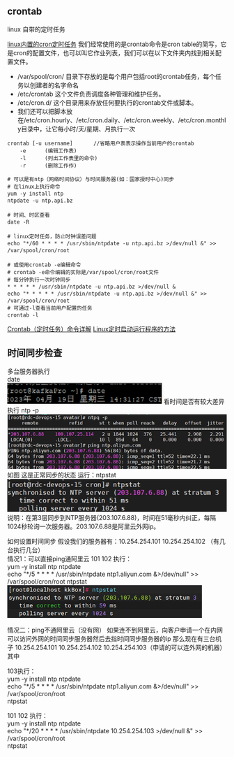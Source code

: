 ## crontab
linux 自带的定时任务

[linux内置的cron定时任务](https://blog.csdn.net/womeng2009/article/details/125472964)
我们经常使用的是crontab命令是cron table的简写，它是cron的配置文件，也可以叫它作业列表，我们可以在以下文件夹内找到相关配置文件。  

* /var/spool/cron/ 目录下存放的是每个用户包括root的crontab任务，每个任务以创建者的名字命名  
* /etc/crontab 这个文件负责调度各种管理和维护任务。  
* /etc/cron.d/ 这个目录用来存放任何要执行的crontab文件或脚本。  
* 我们还可以把脚本放在/etc/cron.hourly、/etc/cron.daily、/etc/cron.weekly、/etc/cron.monthly目录中，让它每小时/天/星期、月执行一次

```shell
crontab [-u username]　　　　//省略用户表表示操作当前用户的crontab
    -e      (编辑工作表)
    -l      (列出工作表里的命令)
    -r      (删除工作作)
```

```shell
# 可以是有ntp（网络时间协议）与时间服务器(如：国家授时中心)同步
# 在linux上执行命令
yum -y install ntp
ntpdate -u ntp.api.bz

# 时间、时区查看
date -R

# linux定时任务，防止时钟误差问题
echo "*/60 * * * * /usr/sbin/ntpdate -u ntp.api.bz >/dev/null &" >> /var/spool/cron/root

# 或使用crontab -e编辑命令
# crontab -e命令编辑的实际是/var/spool/cron/root文件
# 每分钟执行一次时钟同步
* * * * * /usr/sbin/ntpdate -u ntp.api.bz >/dev/null &
echo "* * * * * /usr/sbin/ntpdate -u ntp.api.bz >/dev/null &" >> /var/spool/cron/root
# 可通过-l查看当前用户配置的任务
crontab -l
```

[Crontab（定时任务）命令详解](https://huaweicloud.csdn.net/63560690d3efff3090b58dd3.html)
[Linux定时启动运行程序的方法](https://zongxp.blog.csdn.net/article/details/77978328)

## 时间同步检查
多台服务器执行  
date  
![img_2.png](img_2.png)
看时间是否有较大差异
执行 ntp -p  
![img_3.png](img_3.png)
如图 这是正常同步的状态
运行：ntpstat  
![img_4.png](img_4.png)
说明：在第3层同步到NTP服务器(203.107.6.88)，时间在51毫秒内纠正，每隔1024秒轮询一次服务器。203.107.6.88是阿里云外网ip。



如何设置时间同步 假设我们的服务器有：10.254.254.101 10.254.254.102  （有几台执行几台）  
情况1：可以直接ping通阿里云
101 102 执行：   
yum -y install ntp ntpdate  
echo "*/5 * * * * /usr/sbin/ntpdate ntp1.aliyun.com &>/dev/null" >> /var/spool/cron/root
ntpstat  
![img_5.png](img_5.png)

情况二：ping不通阿里云（没有网）
如果连不到阿里云，向客户申请一个在内网可以访问外网的时间同步服务器然后去指时间同步服务器的ip
那么现在有三台机子 10.254.254.101 10.254.254.102 10.254.254.103（申请的可以连外网的机器）其中  

103执行：  
yum -y install ntp ntpdate  
echo "*/5 * * * * /usr/sbin/ntpdate ntp1.aliyun.com &>/dev/null" >> /var/spool/cron/root  
ntpstat  



101 102 执行：  
yum -y install ntp ntpdate  
echo "*/20 * * * * /usr/sbin/ntpdate 10.254.254.103 >/dev/null &" >> /var/spool/cron/root  
ntpstat  

